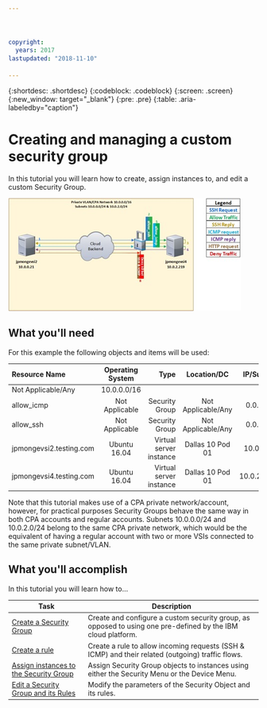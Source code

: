 ```yaml
---



copyright:
  years: 2017
lastupdated: "2018-11-10"

---
```


{:shortdesc: .shortdesc}
{:codeblock: .codeblock}
{:screen: .screen}
{:new_window: target="_blank"}
{:pre: .pre}
{:table: .aria-labeledby="caption"}

# Creating and managing a custom security group
In this tutorial you will learn how to create, assign instances to, and edit a custom Security Group. 

![Custom Security Group](./images/goal.jpg)

## What you'll need
For this example the following objects and items will be used:

| Resource Name  | Operating System | Type | Location/DC | IP/Subnet |
|:------------- |:---------------:| -------------:| :---------------:| ---------------:|
| Not Applicable/Any | 10.0.0.0/16 |
| allow_icmp | Not Applicable  | Security Group | Not Applicable/Any | 0.0.0.0/0 |
| allow_ssh | Not Applicable | Security Group | Not Applicable/Any | 0.0.0.0/0 |
|jpmongevsi2.testing.com | Ubuntu 16.04 | Virtual server instance | Dallas 10 Pod 01 | 10.0.0.21 |	
|jpmongevsi4.testing.com | Ubuntu 16.04 | Virtual server instance |	Dallas 10 Pod 01	| 10.0.2.219 |


Note that this tutorial makes use of a CPA private network/account, however, for practical purposes Security Groups behave the same way in both CPA accounts and regular accounts. Subnets 10.0.0.0/24 and 10.0.2.0/24 belong to the same CPA private network, which would be the equivalent of having a regular account with two or more VSIs connected to the same private subnet/VLAN.


## What you'll accomplish

In this tutorial you will learn how to...

Task  | Description
------------- | -------------
[Create a Security Group](csg_create.html) | Create and configure a custom security group, as opposed to using one pre-defined by the IBM cloud platform. 
[Create a rule](csg_rule.html)  | Create a rule to allow incoming requests (SSH & ICMP) and their related (outgoing) traffic flows. 
[Assign instances to the Security Group](csg_assign_instances.html) | Assign Security Group objects to instances using either the Security Menu or the Device Menu.
[Edit a Security Group and its Rules](csg_edit.html) | Modify the parameters of the Security Object and its rules.

